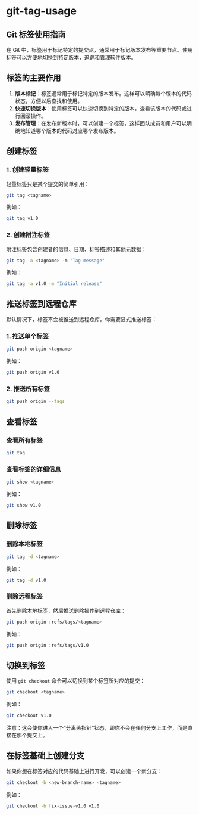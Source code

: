 # git-tag-usage

## Git 标签使用指南

在 Git 中，标签用于标记特定的提交点，通常用于标记版本发布等重要节点。使用标签可以方便地切换到特定版本，追踪和管理软件版本。

## 标签的主要作用

1. **版本标记**：标签通常用于标记特定的版本发布。这样可以明确每个版本的代码状态，方便以后查找和使用。
2. **快速切换版本**：使用标签可以快速切换到特定的版本，查看该版本的代码或进行回滚操作。
3. **发布管理**：在发布新版本时，可以创建一个标签，这样团队成员和用户可以明确地知道哪个版本的代码对应哪个发布版本。

## 创建标签

### 1. 创建轻量标签

轻量标签只是某个提交的简单引用：

```bash
git tag <tagname>
```

例如：

```bash
git tag v1.0
```

### 2. 创建附注标签

附注标签包含创建者的信息、日期、标签描述和其他元数据：

```bash
git tag -a <tagname> -m "Tag message"
```

例如：

```bash
git tag -a v1.0 -m "Initial release"
```

## 推送标签到远程仓库

默认情况下，标签不会被推送到远程仓库。你需要显式推送标签：

### 1. 推送单个标签

```bash
git push origin <tagname>
```

例如：

```bash
git push origin v1.0
```

### 2. 推送所有标签

```bash
git push origin --tags
```

## 查看标签

### 查看所有标签

```bash
git tag
```

### 查看标签的详细信息

```bash
git show <tagname>
```

例如：

```bash
git show v1.0
```

## 删除标签

### 删除本地标签

```bash
git tag -d <tagname>
```

例如：

```bash
git tag -d v1.0
```

### 删除远程标签

首先删除本地标签，然后推送删除操作到远程仓库：

```bash
git push origin :refs/tags/<tagname>
```

例如：

```bash
git push origin :refs/tags/v1.0
```

## 切换到标签

使用 `git checkout` 命令可以切换到某个标签所对应的提交：

```bash
git checkout <tagname>
```

例如：

```bash
git checkout v1.0
```

注意：这会使你进入一个“分离头指针”状态，即你不会在任何分支上工作，而是直接在那个提交上。

## 在标签基础上创建分支

如果你想在标签对应的代码基础上进行开发，可以创建一个新分支：

```bash
git checkout -b <new-branch-name> <tagname>
```

例如：

```bash
git checkout -b fix-issue-v1.0 v1.0
```

